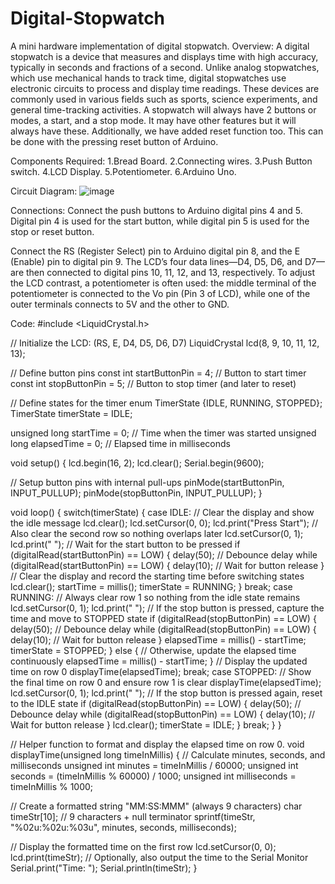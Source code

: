 # Digital-Stopwatch
A mini hardware implementation of digital stopwatch.
Overview:
A digital stopwatch is a device that measures and displays time with high accuracy, typically in seconds and fractions of a second. Unlike analog stopwatches, which use mechanical hands to track time, digital stopwatches use electronic circuits to process and display time readings. These devices are commonly used in various fields such as sports, science experiments, and general time-tracking activities.
A stopwatch will always have 2 buttons or modes, a start, and a stop mode. It may have other features but it will always have these. Additionally, we have added reset function too. This can be done with the pressing reset button of Arduino.

Components Required:
1.Bread Board.
2.Connecting wires.
3.Push Button switch.
4.LCD Display.
5.Potentiometer.
6.Arduino Uno.

Circuit Diagram:
![image](https://github.com/user-attachments/assets/471ce920-d710-4a0d-b002-7b0aef9a78be)

Connections:
Connect the push buttons to Arduino digital pins 4 and 5. 
Digital pin 4 is used for the start button, while digital pin 5 is used for the stop or reset button.

Connect the RS (Register Select) pin to Arduino digital pin 8, and the E (Enable) pin to digital pin 9. 
The LCD’s four data lines—D4, D5, D6, and D7—are then connected to digital pins 10, 11, 12, and 13, respectively.
To adjust the LCD contrast, a potentiometer is often used: 
the middle terminal of the potentiometer is connected to the Vo pin (Pin 3 of LCD), while one of the outer terminals connects to 5V and the other to GND.

Code:
#include <LiquidCrystal.h>
 
// Initialize the LCD: (RS, E, D4, D5, D6, D7)
LiquidCrystal lcd(8, 9, 10, 11, 12, 13);
 
// Define button pins
const int startButtonPin = 4;  // Button to start timer
const int stopButtonPin  = 5;  // Button to stop timer (and later to reset)
 
// Define states for the timer
enum TimerState {IDLE, RUNNING, STOPPED};
TimerState timerState = IDLE;
 
unsigned long startTime = 0;    // Time when the timer was started
unsigned long elapsedTime = 0;  // Elapsed time in milliseconds
 
void setup() {
  lcd.begin(16, 2);
  lcd.clear();
  Serial.begin(9600);
  
  // Setup button pins with internal pull-ups
  pinMode(startButtonPin, INPUT_PULLUP);
  pinMode(stopButtonPin, INPUT_PULLUP);
}
 
void loop() {
  switch(timerState) {
    case IDLE:
      // Clear the display and show the idle message
      lcd.clear();
      lcd.setCursor(0, 0);
      lcd.print("Press Start");
      // Also clear the second row so nothing overlaps later
      lcd.setCursor(0, 1);
      lcd.print("                ");
      // Wait for the start button to be pressed
      if (digitalRead(startButtonPin) == LOW) {
        delay(50);  // Debounce delay
        while (digitalRead(startButtonPin) == LOW) {
          delay(10); // Wait for button release
      }
      // Clear the display and record the starting time before switching states
        lcd.clear();
        startTime = millis();
        timerState = RUNNING;
      }
      break;
      case RUNNING:
      // Always clear row 1 so nothing from the idle state remains
      lcd.setCursor(0, 1);
      lcd.print("                ");
       // If the stop button is pressed, capture the time and move to STOPPED state
      if (digitalRead(stopButtonPin) == LOW) {
        delay(50);  // Debounce delay
        while (digitalRead(stopButtonPin) == LOW) {
          delay(10); // Wait for button release
           }
        elapsedTime = millis() - startTime;
        timerState = STOPPED;
      } else {
        // Otherwise, update the elapsed time continuously
        elapsedTime = millis() - startTime;
      }
      // Display the updated time on row 0
      displayTime(elapsedTime);
      break;
       case STOPPED:
      // Show the final time on row 0 and ensure row 1 is clear
      displayTime(elapsedTime);
      lcd.setCursor(0, 1);
      lcd.print("                ");
      // If the stop button is pressed again, reset to the IDLE state
      if (digitalRead(stopButtonPin) == LOW) {
        delay(50);  // Debounce delay
        while (digitalRead(stopButtonPin) == LOW) {
          delay(10); // Wait for button release
        }
        lcd.clear();
        timerState = IDLE;
      }
      break;
  }
}
 
// Helper function to format and display the elapsed time on row 0.
void displayTime(unsigned long timeInMillis) {
  // Calculate minutes, seconds, and milliseconds
  unsigned int minutes = timeInMillis / 60000;
  unsigned int seconds = (timeInMillis % 60000) / 1000;
  unsigned int milliseconds = timeInMillis % 1000;
  
  // Create a formatted string "MM:SS:MMM" (always 9 characters)
  char timeStr[10];  // 9 characters + null terminator
  sprintf(timeStr, "%02u:%02u:%03u", minutes, seconds, milliseconds);
  
  // Display the formatted time on the first row
  lcd.setCursor(0, 0);
  lcd.print(timeStr);
   // Optionally, also output the time to the Serial Monitor
  Serial.print("Time: ");
  Serial.println(timeStr);
}
